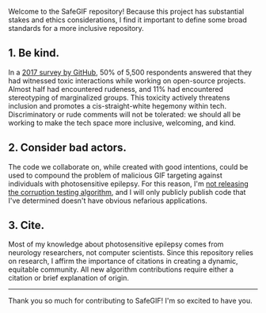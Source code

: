 Welcome to the SafeGIF repository! Because this project has substantial stakes and ethics considerations, I find it important to define some broad standards for a more inclusive repository.

## 1. Be kind. 
In a [2017 survey by GitHub](https://opensourcesurvey.org/2017/), 50% of 5,500 respondents answered that they had witnessed toxic interactions while working on open-source projects. Almost half had encountered rudeness, and 11% had encountered stereotyping of marginalized groups. This toxicity actively threatens inclusion and promotes a cis-straight-white hegemony within tech. Discriminatory or rude comments will not be tolerated: we should all be working to make the tech space more inclusive, welcoming, and kind. 
## 2. Consider bad actors. 
The code we collaborate on, while created with good intentions, could be used to compound the problem of malicious GIF targeting against individuals with photosensitive epilepsy. For this reason, I'm [not releasing the corruption testing algorithm](https://github.com/grajan22/safe-gif-scanner#note-on-testing), and I will only publicly publish code that I've determined doesn't have obvious nefarious applications. 
## 3. Cite. 

Most of my knowledge about photosensitive epilepsy comes from neurology researchers, not computer scientists. Since this repository relies on research, I affirm the importance of citations in creating a dynamic, equitable community. All new algorithm contributions require either a citation or brief explanation of origin. 

---
Thank you so much for contributing to SafeGIF! I'm so excited to have you. 
